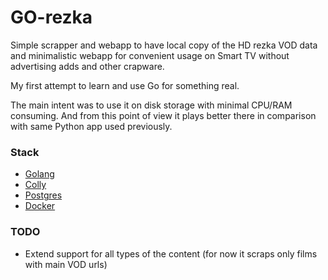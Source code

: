# GO-rezka

Simple scrapper and webapp to have local copy of the HD rezka VOD data and minimalistic webapp 
for convenient usage on Smart TV without advertising adds and other crapware.

My first attempt to learn and use Go for something real.

The main intent was to use it on disk storage with minimal CPU/RAM consuming.
And from this point of view it plays better there in comparison with same Python app used previously.    

### Stack

- [Golang](https://golang.org/)
- [Colly](http://go-colly.org/)
- [Postgres](https://www.postgresql.org/)
- [Docker](https://www.docker.com/)

### TODO

- Extend support for all types of the content (for now it scraps only films with main VOD urls)